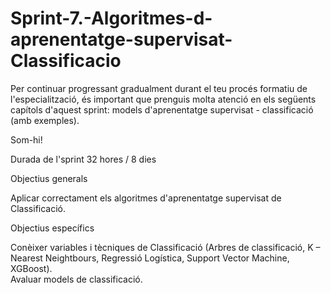 # Sprint-7.-Algoritmes-d-aprenentatge-supervisat-Classificacio



Per continuar progressant gradualment durant el teu procés formatiu de l'especialització, és important que prenguis molta atenció en els següents capítols d'aquest sprint: models d'aprenentatge supervisat - classificació (amb exemples).

Som-hi!



Durada de l'sprint
32 hores / 8 dies



Objectius generals

Aplicar correctament els algoritmes d'aprenentatge supervisat de Classificació. 


Objectius específics

Conèixer variables i tècniques de Classificació (Arbres de classificació, K – Nearest Neightbours, Regressió Logística, Support Vector Machine, XGBoost).  
Avaluar models de classificació.   
